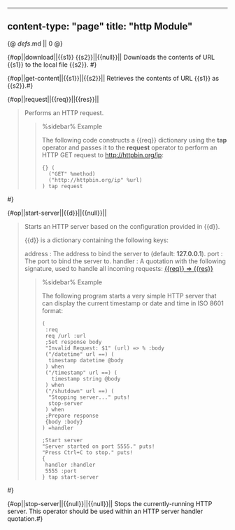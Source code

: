 -----
content-type: "page"
title: "http Module"
-----
{@ _defs_.md || 0 @}

{#op||download||{{s1}} {{s2}}||{{null}}||
Downloads the contents of URL {{s1}} to the local file {{s2}}. #}

{#op||get-content||{{s1}}||{{s2}}||
Retrieves the contents of URL {{s1}} as {{s2}}.#}

{#op||request||{{req}}||{{res}}||
> Performs an HTTP request.
> 
> > %sidebar%
> > Example
> > 
> > The following code constructs a {{req}} dictionary using the **tap** operator and passes it to the **request** operator to perform an HTTP GET request to <http://httpbin.org/ip>:
> > 
> >     {} (
> >       ("GET" %method)
> >       ("http://httpbin.org/ip" %url)
> >     ) tap request
 #}

{#op||start-server||{{d}}||{{null}}||
> Starts an HTTP server based on the configuration provided in {{d}}.
> 
> {{d}} is a dictionary containing the following keys:
> 
> address
> : The address to bind the server to (default: **127.0.0.1**).
> port
> : The port to bind the server to.
> handler
> : A quotation with the following signature, used to handle all incoming requests: [{{req}} &rArr; {{res}}](class:kwd)
> 
> > %sidebar%
> > Example
> > 
> > The following program starts a very simple HTTP server that can display the current timestamp or date and time in ISO 8601 format:
> > 
> >     (
> >      :req
> >      req /url :url
> >      ;Set response body
> >      "Invalid Request: $1" (url) => % :body
> >      ("/datetime" url ==) (
> >       timestamp datetime @body
> >      ) when
> >      ("/timestamp" url ==) (
> >        timestamp string @body
> >      ) when
> >      ("/shutdown" url ==) (
> >       "Stopping server..." puts!
> >       stop-server
> >      ) when
> >      ;Prepare response
> >      {body :body}
> >     ) =handler
> > 
> >     ;Start server
> >     "Server started on port 5555." puts!
> >     "Press Ctrl+C to stop." puts!
> >     {
> >      handler :handler
> >      5555 :port
> >     } tap start-server
 #}

{#op||stop-server||{{null}}||{{null}}||
Stops the currently-running HTTP server. This operator should be used within an HTTP server handler quotation.#}
